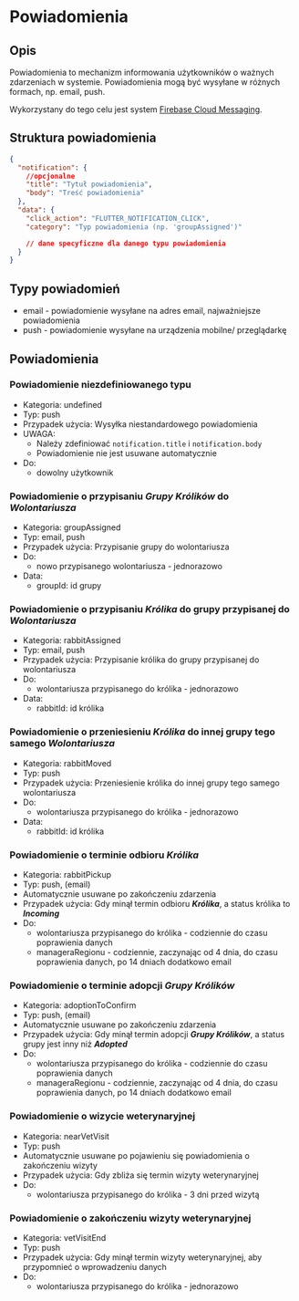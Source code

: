 # Powiadomienia

## Opis

Powiadomienia to mechanizm informowania użytkowników o ważnych zdarzeniach w systemie. Powiadomienia mogą być wysyłane w różnych formach, np. email, push.

Wykorzystany do tego celu jest system [Firebase Cloud Messaging](https://firebase.google.com/docs/cloud-messaging).

## Struktura powiadomienia

```json
{
  "notification": {
    //opcjonalne
    "title": "Tytuł powiadomienia",
    "body": "Treść powiadomienia"
  },
  "data": {
    "click_action": "FLUTTER_NOTIFICATION_CLICK",
    "category": "Typ powiadomienia (np. 'groupAssigned')"

    // dane specyficzne dla danego typu powiadomienia
  }
}
```

## Typy powiadomień

- email - powiadomienie wysyłane na adres email, najważniejsze powiadomienia
- push - powiadomienie wysyłane na urządzenia mobilne/ przeglądarkę

## Powiadomienia

### Powiadomienie niezdefiniowanego typu

- Kategoria: undefined
- Typ: push
- Przypadek użycia: Wysyłka niestandardowego powiadomienia
- UWAGA:
  - Należy zdefiniować `notification.title` i `notification.body`
  - Powiadomienie nie jest usuwane automatycznie
- Do:
  - dowolny użytkownik

### Powiadomienie o przypisaniu **_Grupy Królików_** do **_Wolontariusza_**

- Kategoria: groupAssigned
- Typ: email, push
- Przypadek użycia: Przypisanie grupy do wolontariusza
- Do:
  - nowo przypisanego wolontariusza - jednorazowo
- Data:
  - groupId: id grupy

### Powiadomienie o przypisaniu **_Królika_** do grupy przypisanej do **_Wolontariusza_**

- Kategoria: rabbitAssigned
- Typ: email, push
- Przypadek użycia: Przypisanie królika do grupy przypisanej do wolontariusza
- Do:
  - wolontariusza przypisanego do królika - jednorazowo
- Data:
  - rabbitId: id królika

### Powiadomienie o przeniesieniu **_Królika_** do innej grupy tego samego **_Wolontariusza_**

- Kategoria: rabbitMoved
- Typ: push
- Przypadek użycia: Przeniesienie królika do innej grupy tego samego wolontariusza
- Do:
  - wolontariusza przypisanego do królika - jednorazowo
- Data:
  - rabbitId: id królika

### Powiadomienie o terminie odbioru **_Królika_**

- Kategoria: rabbitPickup
- Typ: push, (email)
- Automatycznie usuwane po zakończeniu zdarzenia
- Przypadek użycia: Gdy minął termin odbioru **_Królika_**, a status królika to **_Incoming_**
- Do:
  - wolontariusza przypisanego do królika - codziennie do czasu poprawienia danych
  - manageraRegionu - codziennie, zaczynając od 4 dnia, do czasu poprawienia danych, po 14 dniach dodatkowo email

### Powiadomienie o terminie adopcji **_Grupy Królików_**

- Kategoria: adoptionToConfirm
- Typ: push, (email)
- Automatycznie usuwane po zakończeniu zdarzenia
- Przypadek użycia: Gdy minął termin adopcji **_Grupy Królików_**, a status grupy jest inny niż **_Adopted_**
- Do:
  - wolontariusza przypisanego do królika - codziennie do czasu poprawienia danych
  - manageraRegionu - codziennie, zaczynając od 4 dnia, do czasu poprawienia danych, po 14 dniach dodatkowo email

### Powiadomienie o wizycie weterynaryjnej

- Kategoria: nearVetVisit
- Typ: push
- Automatycznie usuwane po pojawieniu się powiadomienia o zakończeniu wizyty
- Przypadek użycia: Gdy zbliża się termin wizyty weterynaryjnej
- Do:
  - wolontariusza przypisanego do królika - 3 dni przed wizytą

### Powiadomienie o zakończeniu wizyty weterynaryjnej

- Kategoria: vetVisitEnd
- Typ: push
- Przypadek użycia: Gdy minął termin wizyty weterynaryjnej, aby przypomnieć o wprowadzeniu danych
- Do:
  - wolontariusza przypisanego do królika - jednorazowo
